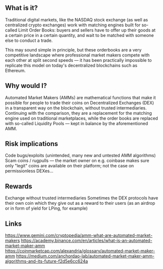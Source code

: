 ## What is it?

Traditional digital markets, like the NASDAQ stock exchange (as well as centralized crypto exchanges) work with matching engines built for so-called Limit Order Books: buyers and sellers have to offer up their goods at a certain price in a certain quantity, and wait to be matched with someone else to conduct a trade. 

This may sound simple in principle, but these orderbooks are a very competitive landscape where professional market makers compete with each other at split second speeds — it has been practically impossible to replicate this model on today's decentralized blockchains such as Ethereum.


## Why would I?

Automated Market Makers (AMMs) are mathematical functions that make it possible for people to trade their coins on Decentralized Exchanges (DEX) in a transparent way on the blockchain, without trusted intermediaries. Continuing with the comparison, they are a replacement for the matching engine used on traditional marketplaces, while the order books are replaced with so-called Liquidity Pools — kept in balance by the aforementioned AMM.

## Risk implications

Code bugs/exploits (unintended, many new and untested AMM algorithms)
Scam coins / rugpulls — the market owner on e.g. coinbase makes sure only "legit" coins are available on their platform; not the case on permissionless DEXes...

## Rewards

Exchange without trusted intermediaries
Sometimes the DEX protocols have their own coin which they give out as a reward to their users (as an airdrop or in form of yield for LPing, for example)

## Links
https://www.gemini.com/cryptopedia/amm-what-are-automated-market-makers
https://academy.binance.com/en/articles/what-is-an-automated-market-maker-amm
https://coinmarketcap.com/alexandria/glossary/automated-market-maker-amm
https://medium.com/anchordao-lab/automated-market-maker-amm-algorithms-and-its-future-f2d5e6cc624a
